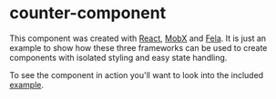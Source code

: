 # counter-component

This component was created with [React](https://github.com/facebook/react), [MobX](https://github.com/mobxjs/mobx) and [Fela](http://fela.js.org/). It is just an example to show how these three frameworks can be used to create components with isolated styling and easy state handling.

To see the component in action you'll want to look into the included [example](examples/usage).
